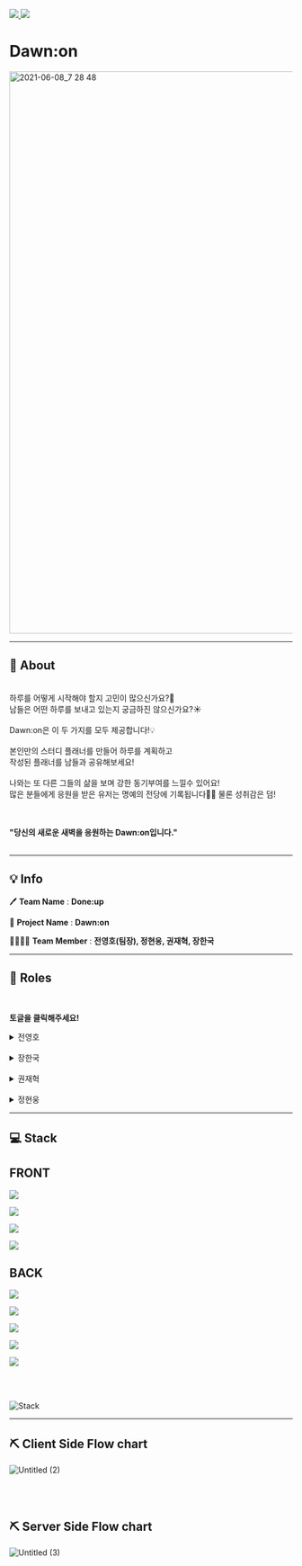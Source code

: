 <a href="https://dawn-on.club">![](https://img.shields.io/badge/PROJECT-Dawn:on-8085f1?style=for-the-badge) </a>
![](https://img.shields.io/badge/Team-Done:up-blue?style=for-the-badge)
# Dawn:on


<a href=https://dawn-on.club target="_blank"><img width="1000" alt="2021-06-08_7 28 48" src="https://user-images.githubusercontent.com/75114956/121127417-b42c0280-c864-11eb-8639-d13d72c5296d.png"></a>


*************

## 🔎 About

<br />
하루를 어떻게 시작해야 할지 고민이 많으신가요?🤔<br />
남들은 어떤 하루를 보내고 있는지 궁금하진 않으신가요?☀️<br />
<br />
Dawn:on은 이 두 가지를 모두 제공합니다!💡<br />
<br />
본인만의 스터디 플래너를 만들어 하루를 계획하고<br />
작성된 플래너를 남들과 공유해보세요! <br />
<br />
나와는 또 다른 그들의 삶을 보며 강한 동기부여를 느낄수 있어요!<br />
많은 분들에게 응원을 받은 유저는 명예의 전당에 기록됩니다👍🏻 물론 성취감은 덤!<br />
<br />
<br />

**"당신의 새로운 새벽을 응원하는 Dawn:on입니다."**
<br />
<br />

*************

## 💡 Info


🖊  **Team Name** : **Done:up**<br />

📙 **Project Name** : **Dawn:on**<br />

👨‍👨‍👧‍👧  **Team Member** : **전영호(팀장), 정현웅, 권재혁, 장한국** <br />


******

## 📌 Roles
<br />

**토글을 클릭해주세요!**

<details>
<summary>전영호</summary>

<ul>
   <br />
<a href=https://github.com/Hprogram target="_blank"><img src=https://img.shields.io/badge/github-Youngho--jeon-f7d000?style=for-the-badge&logo=GitHub/></a><br />
<img src=https://img.shields.io/badge/position-back--end-black?style=for-the-badge />

- Position: Team Leader, Back-End
- Stack: `Typescript`, `TypeORM`, `Node.js`,  `NestJS`, `MySql`,  `PassPort`, `JWT`
- Contributions
    - **Basic**
        - 아이디어 기획
        - 와이어 프레임 작성
        - 플로우차트 작성
        - WIKI
        - READ.ME
        - 스키마에 따른 관계 설정 및 엔티티 생성
    - **Post컨트롤러**
        - 인기순,최신순 & 직업,닉네임,태그별 검색[Get]
        - 좋아요[Get]
        - 포스팅[Get]
        - 개인피드[Get,Patch,Delete]
        - 모아보기피드[Get]
    - **Guard**
        - 로컬 로그인
        - 소셜 로그인:[구글,카카오]

</details>

<br/>

<details>
<summary>장한국</summary>

<ul>
   <br />
<a href=https://github.com/gookgookJ target="_blank"><img src=https://img.shields.io/badge/github-Hangook--jang-blue?style=for-the-badge&logo=GitHub/></a><br />
<img src=https://img.shields.io/badge/position-back--end-black?style=for-the-badge />

- Position: Team Member, Back-End
- Stack: `Typescript`, `TypeORM`, `Node.js`,  `NestJS`, `MySql`, `AWS` `PassPort` `JWT`
- Contributions
    - **Basic**
        - 아이디어 기획
        - 와이어 프레임 작성
        - 플로우차트 작성
        - WIKI
        - READ.ME
        - 스키마에 따른 관계 설정 및 엔티티 생성
    - **Auth컨트롤러**
        - 회원가입[Post]
        - 로그인[Post]
        - 소셜로그인[Get]
        - 로그아웃[Post]
        - 마이페이지[Get,Patch]
    - **Guard**
        - 로컬 로그인
        - 소셜 로그인:[구글,카카오]
    - **Deploy**
        - AWS[EC2,RDS,S3,Cloud Front,Route53,Certificate Manager]

</details>

<br/>

<details>
<summary>권재혁</summary>

<ul>
   <br />
<a href=https://github.com/allofhyuk target="_blank"><img src=https://img.shields.io/badge/github-JaeHyuk--gwon-2b3390?style=for-the-badge&logo=GitHub/></a><br />
<img src=https://img.shields.io/badge/position-front--end-blueviolet?style=for-the-badge />

- Position: Team Member, Front-End
- Stack: `Typescript`, ``, `` ``
- Contributions
    - **Basic**
        - 아이디어 기획
        - 와이어 프레임 작성
        - 플로우차트 작성
        - WIKI
        - READ.ME
    - **Front-End**
        - 와이어프레임 설계
- 
- 
- 
</details>

<br/>

<details>
<summary>정현웅</summary>

<ul>
   <br />
<a href=https://github.com/Jeong-HW target="_blank"><img src=https://img.shields.io/badge/github-Hyunwoog--Jeong-pink?style=for-the-badge&logo=GitHub/></a><br />
<img src=https://img.shields.io/badge/position-front--end-black?style=for-the-badge />

- Position: Team Member, Front-End
- Stack: `Typescript`, `React-Redux`, `Axios`, `React` , `React-Hook` 
- Contributions
    - **Basic**
        - 아이디어 기획
        - 와이어 프레임 작성
        - 플로우차트 작성
        - WIKI
        - READ.ME
    - **Front-End**
        - 와이어 프레임 설계
- 
- 
- 
</details>
   

*************
   
## 💻 Stack
## FRONT
![](https://img.shields.io/badge/FRONT--end-Typescript-007ACC?style=for-the-badge&logo=TypeScript)
   
![](https://img.shields.io/badge/FRONT--end-React-61DAFB?style=for-the-badge&logo=React)
   
![](https://img.shields.io/badge/FRONT--end-React--hooks-61DAFB?style=for-the-badge&logo=React)
   
![](https://img.shields.io/badge/FRONT--end-Redux-7b40bd?style=for-the-badge&logo=Redux)
   
## BACK
![](https://img.shields.io/badge/BACK--end-Node.js-7cb700?style=for-the-badge&logo=node.js)
   
![](https://img.shields.io/badge/BACK--end-Nestjs-d7214e?style=for-the-badge&logo=nestjs)
   
![](https://img.shields.io/badge/BACK--end-Mysql-086289?style=for-the-badge&logo=mysql)
   
![](https://img.shields.io/badge/BACK--end-typeorm-f60d01?style=for-the-badge&logo=Typeorm)
   
![](https://img.shields.io/badge/BACK--end-AWS--deploy-f79400?style=for-the-badge&logo=amazon%20aws)
   
 <br/>
 <br/>

 ![Stack](https://user-images.githubusercontent.com/75114956/120984960-1c6fdb00-c7b6-11eb-80cf-5be9c0d68e5d.jpg)


 *************
 ## ⛏ Client Side Flow chart
 
![Untitled (2)](https://user-images.githubusercontent.com/75114956/120616942-9d686300-c494-11eb-94a1-cffb5b4eeb82.jpg)

<br />
<br />
   
 ## ⛏ Server Side Flow chart
   

![Untitled (3)](https://user-images.githubusercontent.com/75114956/120624269-7e210400-c49b-11eb-8cd1-2f9175e0eb99.jpg)



